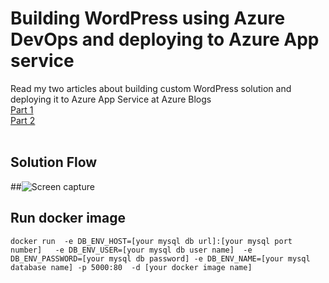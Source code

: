 # Building WordPress using Azure DevOps and deploying to Azure App service
Read my two articles about building custom WordPress solution and deploying it to Azure App Service at Azure Blogs <br> 
<a href='https://dwops/blog/deploy-wordpress-using-azure-devops-ci-cd-pipeline-part-1/'>Part 1</a><br>
<a href='https://dwops/blog/deploy-wordpress-using-azure-devops-ci-cd-pipeline-part-2/'>Part 2</a><br>
<br>
## Solution Flow
##![Screen capture](https://github.com/yaprigal/WordPressVSTS/blob/master/wordpress.png?raw=true)
## Run docker image
```
docker run  -e DB_ENV_HOST=[your mysql db url]:[your mysql port number]   -e DB_ENV_USER=[your mysql db user name]  -e DB_ENV_PASSWORD=[your mysql db password] -e DB_ENV_NAME=[your mysql database name] -p 5000:80  -d [your docker image name]
```
